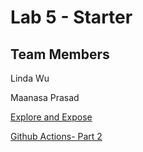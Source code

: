 # Lab 5 - Starter

## Team Members

Linda Wu

Maanasa Prasad

[Explore and Expose](file:///Users/maana/Documents/GitHub/Lab5_Starter/explore.html)

[Github Actions- Part 2](https://github.com/Maanasa64/intro-github-actions)

